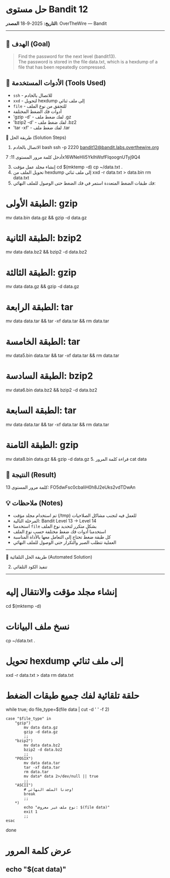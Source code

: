 # حل مستوى Bandit 12
**التاريخ:** 2025-9-18 
**المصدر:** OverTheWire — Bandit  

---

## 🎯 الهدف (Goal)
> Find the password for the next level (bandit13).  
> The password is stored in the file data.txt, which is a hexdump of a file that has been repeatedly compressed.

## 🔧 الأدوات المستخدمة (Tools Used)
- `ssh` - للاتصال بالخادم
- `xxd` - لتحويل hexdump إلى ملف ثنائي
- `file` - للتحقق من نوع الملف
- أدوات فك الضغط المختلفة
- 'gzip -d' - لفك ضغط ملف .gz
- 'bzip2 -d' - لفك ضغط ملف .bz2
- 'tar -xf' - لفك ضغط ملف .tar

🚀 طريقة الحل (Solution Steps)
1. الاتصال بالخادم
bash
ssh -p 2220 bandit12@bandit.labs.overthewire.org

أدخل كلمة مرور المستوى 11: 7x16WNeHIi5YkIhWsfFIqoognUTyj9Q4

3. إنشاء مجلد عمل مؤقت
cd $(mktemp -d)
cp ~/data.txt .
4. تحويل الملف من hexdump إلى ملف ثنائي
xxd -r data.txt > data.bin
rm data.txt
5. فك طبقات الضغط المتعددة
استمر في فك الضغط حتى الوصول للملف النهائي:


# الطبقة الأولى: gzip
mv data.bin data.gz &&
gzip -d data.gz

# الطبقة الثانية: bzip2  
mv data data.bz2 && 
bzip2 -d data.bz2

# الطبقة الثالثة: gzip
mv data data.gz && 
gzip -d data.gz

# الطبقة الرابعة: tar
mv data data.tar &&
tar -xf data.tar && 
rm data.tar

# الطبقة الخامسة: tar
mv data5.bin data.tar &&
tar -xf data.tar && 
rm data.tar

# الطبقة السادسة: bzip2
mv data6.bin data.bz2 &&
bzip2 -d data.bz2

# الطبقة السابعة: tar
mv data data.tar &&
tar -xf data.tar &&
rm data.tar

# الطبقة الثامنة: gzip
mv data8.bin data.gz &&
gzip -d data.gz
5. قراءة كلمة المرور
cat data
## 🔑 النتيجة (Result)

كلمة مرور المستوى 13: FO5dwFsc0cbaIiH0h8J2eUks2vdTDwAn

## 💡 ملاحظات (Notes)
- تم استخدام مجلد مؤقت (/tmp) للعمل فيه لتجنب مشاكل الصلاحيات
- المرحلة التالية: Bandit Level 13 → Level 14
- استخدمنا `file` بشكل متكرر لتحديد نوع الملف
- استخدمنا أدوات فك ضغط مختلفة حسب نوع الملف
- كل طبقة ضغط تحتاج إلى التعامل معها بالأداة المناسبة
- العملية تتطلب الصبر والتكرار حتى الوصول للملف النهائي

---
🚀 طريقة الحل التلقائية (Automated Solution)

2. تنفيذ الكود التلقائي
-------------------------------------------------------------------------------
# إنشاء مجلد مؤقت والانتقال إليه
cd $(mktemp -d)

# نسخ ملف البيانات
cp ~/data.txt .

# تحويل hexdump إلى ملف ثنائي
xxd -r data.txt > data
rm data.txt

# حلقة تلقائية لفك جميع طبقات الضغط
while true; do
    file_type=$(file data | cut -d ' ' -f 2)
    
    case "$file_type" in
        "gzip")
            mv data data.gz
            gzip -d data.gz
            ;;
        "bzip2")
            mv data data.bz2
            bzip2 -d data.bz2
            ;;
        "POSIX")
            mv data data.tar
            tar -xf data.tar
            rm data.tar
            mv data* data 2>/dev/null || true
            ;;
        "ASCII")
            # وجدنا الملف النهائي!
            break
            ;;
        *)
            echo "نوع ملف غير معروف: $(file data)"
            exit 1
            ;;
    esac
done

# عرض كلمة المرور
echo "$(cat data)"
---------------------------------------------------------------------------

